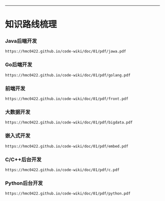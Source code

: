 ---
# **知识路线梳理**

<!-- tabs:start -->

### **Java后端开发**

```pdf
https://hmc0422.github.io/code-wiki/doc/01/pdf/jawa.pdf
```

### **Go后端开发**

```pdf
https://hmc0422.github.io/code-wiki/doc/01/pdf/golang.pdf
```

### **前端开发**

```pdf
https://hmc0422.github.io/code-wiki/doc/01/pdf/front.pdf
```

### **大数据开发**

```pdf
https://hmc0422.github.io/code-wiki/doc/01/pdf/bigdata.pdf
```

### **嵌入式开发**

```pdf
https://hmc0422.github.io/code-wiki/doc/01/pdf/embed.pdf
```

### **C/C++后台开发**

```pdf
https://hmc0422.github.io/code-wiki/doc/01/pdf/c.pdf
```

### **Python后台开发**

```pdf
https://hmc0422.github.io/code-wiki/doc/01/pdf/python.pdf
```

<!-- tabs:end -->

